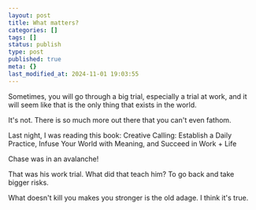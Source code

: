 ```yaml
---
layout: post
title: What matters?
categories: []
tags: []
status: publish
type: post
published: true
meta: {}
last_modified_at: 2024-11-01 19:03:55
---
```


Sometimes, you will go through a big trial, especially a trial at work, and it will seem like that is the only thing that exists in the world.

It's not. There is so much more out there that you can't even fathom.

Last night, I was reading this book: Creative Calling: Establish a Daily Practice, Infuse Your World with Meaning, and Succeed in Work + Life


Chase was in an avalanche!

That was his work trial. What did that teach him? To go back and take bigger risks.

What doesn't kill you makes you stronger is the old adage. I think it's true.
